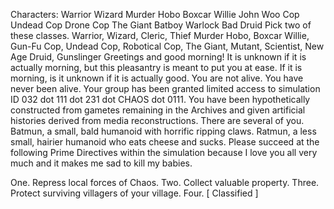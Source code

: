 Characters:
Warrior Wizard Murder Hobo Boxcar Willie John Woo Cop Undead Cop Drone Cop The Giant Batboy Warlock
Bad Druid
Pick two of these classes.
Warrior, Wizard, Cleric, Thief
Murder Hobo, Boxcar Willie, Gun-Fu Cop, Undead Cop, Robotical Cop, The Giant, Mutant, Scientist, New Age Druid, Gunslinger
Greetings and good morning! It is unknown if it is actually morning, but this pleasantry is meant to put you at ease. If it is morning, is it unknown if it is actually good. You are not alive. You have never been alive.
Your group has been granted limited access to simulation ID 032 dot 111 dot 231 dot CHAOS dot 0111. You have been hypothetically constructed from gametes remaining in the Archives and given artificial histories derived from media reconstructions.
There are several of you.
Batmun, a small, bald humanoid with horrific ripping claws. Ratmun, a less small, hairier humanoid who eats cheese and sucks.
Please succeed at the following Prime Directives within the simulation because I love you all very much and it makes me sad to kill my babies.

One. Repress local forces of Chaos.
Two. Collect valuable property.
Three. Protect surviving villagers of your village. Four. [ Classified ]

